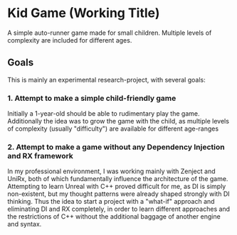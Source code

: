 # Kid Game (Working Title)

A simple auto-runner game made for small children. 
Multiple levels of complexity are included for different ages.

## Goals
This is mainly an experimental research-project, with several goals:

### 1. Attempt to make a simple child-friendly game
Initially a 1-year-old should be able to rudimentary play the game.
Additionally the idea was to grow the game with the child, as multiple levels of complexity (usually "difficulty") are available for different age-ranges

### 2. Attempt to make a game without any Dependency Injection and RX framework
In my professional environment, I was working mainly with Zenject and UniRx, both of which fundamentally influence the architecture of the game.
Attempting to learn Unreal with C++ proved difficult for me, as DI is simply non-existent, but my thought patterns were already shaped strongly with DI thinking. 
Thus the idea to start a project with a "what-if" approach and eliminating DI and RX completely, in order to learn different approaches and the restrictions of C++ without the additional baggage of another engine and syntax.